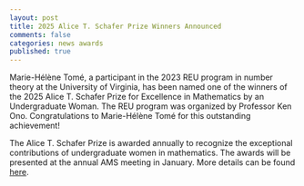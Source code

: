 ```yaml
---
layout: post
title: 2025 Alice T. Schafer Prize Winners Announced
comments: false
categories: news awards
published: true
---
```


Marie-Hélène Tomé, a participant in the 2023 REU program in number theory at the University of Virginia, has been named one of the winners of the 2025 Alice T. Schafer Prize for Excellence in Mathematics by an Undergraduate Woman. The REU program was organized by Professor Ken Ono. Congratulations to Marie-Hélène Tomé for this outstanding achievement!

The Alice T. Schafer Prize is awarded annually to recognize the exceptional contributions of undergraduate women in mathematics. The awards will be presented at the annual AMS meeting in January. More details can be found [here](https://awm-math.org/awards/schafer-prize-for-undergraduates/schafer-prize-2025/).
